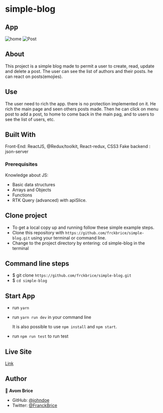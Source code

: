 # simple-blog

## App

![home](./assets/homebg.png)
![Post](./assets/post.png)

## About
This project is a simple blog made to permit a user to create, read, update and delete a post.
The user can see the list of authors and their posts. he can react on posts(emojies).

## Use

The user need to rich the app. there is no protection implemented on it. He rich the main page and
seen others posts made. Then he can click on menu post to add a post, to home to come back in the main pag,
and to users to see the list of users, etc. 

## Built With
   Front-End: ReactJS, @Redux/toolkit, React-redux, CSS3 
   Fake backend : json-server

### Prerequisites

  Knowledge about JS:

  - Basic data structures
  - Arrays and Objects
  - Functions
  - RTK Query (advanced) with apiSlice.

## Clone project 
 - To get a local copy up and running follow these simple example steps.
 - Clone this repository with
  `https://github.com/frckbrice/simple-blog.git` using your terminal or command line.
 - Change to the project directory by entering: cd simple-blog in the terminal

## Command line steps

- $ git clone `https://github.com/frckbrice/simple-blog.git`
- $ `cd simple-blog `

## Start App

- run `yarn`
- run `yarn run dev` in your command line

  It is also possible to use  `npm install` and `npm start`.
- run `npm run test` to run test

## Live Site

[Link](https://simple-blog-nine.vercel.app/)

## Author

👤 **Avom Brice**

- GitHub: [@johndoe](https://github.com/frckbrice)
- Twitter: [@FranckBrice](https://twitter.com/FranckBrice)






